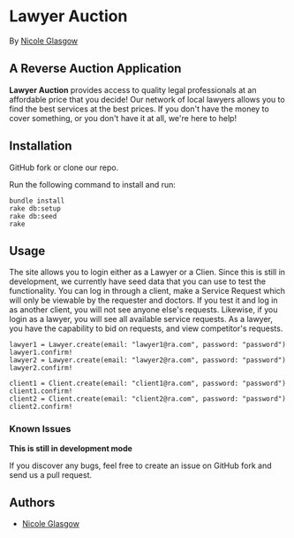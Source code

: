 # Lawyer Auction
By [Nicole Glasgow](http://blog.nicoleglasgow.org/)

## A Reverse Auction Application
**Lawyer Auction** provides access to quality legal professionals at an affordable price that you decide! Our network of local lawyers allows you to find the best services at the best prices. If you don't have the money to cover something, or you don't have it at all, we're here to help!

## Installation

GitHub fork or clone our repo.

Run the following command to install and run:

```console
bundle install
rake db:setup
rake db:seed
rake
```

## Usage

The site allows you to login either as a Lawyer or a Clien. Since this is still in development, we currently have seed data that you can use to test the functionality. You can log in through a client, make a Service Request which will only be viewable by the requester and doctors. If you test it and log in as another client, you will not see anyone else's requests. Likewise, if you login as a lawyer, you will see all available service requests. As a lawyer, you have the capability to bid on requests, and view competitor's requests.

```erb
lawyer1 = Lawyer.create(email: "lawyer1@ra.com", password: "password")
lawyer1.confirm!
lawyer2 = Lawyer.create(email: "lawyer2@ra.com", password: "password")
lawyer2.confirm!

client1 = Client.create(email: "client1@ra.com", password: "password")
client1.confirm!
client2 = Client.create(email: "client2@ra.com", password: "password")
client2.confirm!
```

### Known Issues

**This is still in development mode**

If you discover any bugs, feel free to create an issue on GitHub fork and
send us a pull request.

## Authors

* [Nicole Glasgow](http://blog.nicoleglasgow.org/)

